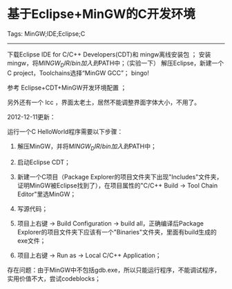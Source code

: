 # 基于Eclipse+MinGW的C开发环境
Tags: MinGW;IDE;Eclipse;C

------

下载Eclipse IDE for C/C++ Developers(CDT)和 mingw离线安装包 ； 
安装mingw，将$MINGW_DIR/bin加入到$PATH中；（实验一下） 
解压Eclipse，新建一个C project，Toolchains选择“MinGW GCC”； 
bingo!

 
参考 Eclipse+CDT+MinGW开发环境配置 ；

 
另外还有一个 lcc ，界面太老土，居然不能调整界面字体大小，不用了。 

 

2012-12-11更新：

运行一个C HelloWorld程序需要以下步骤：

1. 解压MinGW，并将$MINGW_DIR/bin加入到$PATH中；

1. 启动Eclipse CDT；

1. 新建一个C项目（Package Explorer的项目文件夹下出现"Includes"文件夹，证明MinGW被Eclipse找到了），在项目属性的"C/C++ Build -> Tool Chain Editor"里选MinGW；

1. 写源代码；

1. 项目上右键 -> Build Configuration -> build all，正确编译后Package Explorer的项目文件夹下应该有一个"Binaries"文件夹，里面有build生成的exe文件；

1. 项目上右键 -> Run as -> Local C/C++ Application；

 

存在问题：由于MinGW中不包括gdb.exe，所以只能运行程序，不能调试程序，实用价值不大，尝试codeblocks；